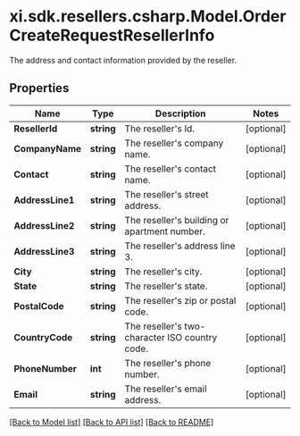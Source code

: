 # xi.sdk.resellers.csharp.Model.OrderCreateRequestResellerInfo
The address and contact information provided by the reseller.

## Properties

Name | Type | Description | Notes
------------ | ------------- | ------------- | -------------
**ResellerId** | **string** | The reseller&#39;s Id. | [optional] 
**CompanyName** | **string** | The reseller&#39;s company name. | [optional] 
**Contact** | **string** | The reseller&#39;s contact name. | [optional] 
**AddressLine1** | **string** | The reseller&#39;s street address. | [optional] 
**AddressLine2** | **string** | The reseller&#39;s building or apartment number. | [optional] 
**AddressLine3** | **string** | The reseller&#39;s address line 3. | [optional] 
**City** | **string** | The reseller&#39;s city. | [optional] 
**State** | **string** | The reseller&#39;s state. | [optional] 
**PostalCode** | **string** | The reseller&#39;s zip or postal code. | [optional] 
**CountryCode** | **string** | The reseller&#39;s two-character ISO country code. | [optional] 
**PhoneNumber** | **int** | The reseller&#39;s phone number. | [optional] 
**Email** | **string** | The reseller&#39;s email address. | [optional] 

[[Back to Model list]](../README.md#documentation-for-models) [[Back to API list]](../README.md#documentation-for-api-endpoints) [[Back to README]](../README.md)

